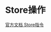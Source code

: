 

# Store操作





[官方文档 Store指令](<https://developer.arm.com/architectures/instruction-sets/simd-isas/neon/intrinsics?search=st1>)


